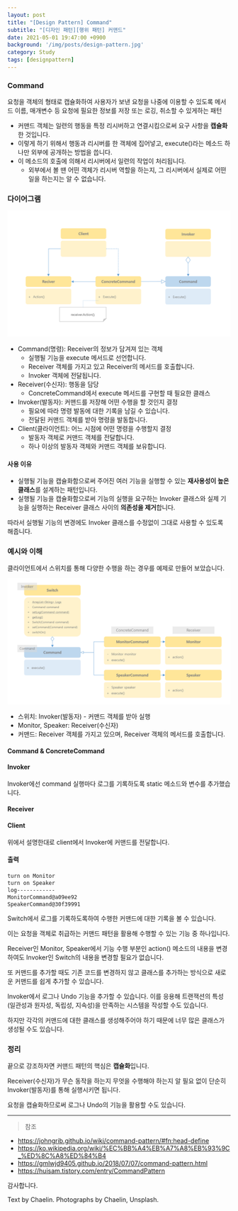 ```yaml
---
layout: post
title: "[Design Pattern] Command"
subtitle: "[디자인 패턴][행위 패턴] 커맨드"
date: 2021-05-01 19:47:00 +0900
background: '/img/posts/design-pattern.jpg'
category: Study
tags: [designpattern]
---
```

### Command
요청을 객체의 형태로 캡슐화하여 사용자가 보낸 요청을 나중에 이용할 수 있도록 메서드 이름, 매개변수 등 요청에 필요한 정보를 저장 또는 로깅, 취소할 수 있게하는 패턴

* 커맨드 객체는 일련의 행동을 특정 리시버하고 연결시킴으로써 요구 사항을 **캡슐화**한 것입니다. 
* 이렇게 하기 위해서 행동과 리시버를 한 객체에 집어넣고, execute()라는 메소드 하나만 외부에 공개하는 방법을 씁니다.
* 이 메소드의 호출에 의해서 리시버에서 일련의 작업이 처리됩니다. 
    * 외부에서 볼 땐 어떤 객체가 리시버 역할을 하는지, 그 리시버에서 실제로 어떤 일을 하는지는 알 수 없습니다.



### 다이어그램
<img class="img-fluid" src="/img/posts/inPost/command-01.png"/>

* Command(명령): Receiver의 정보가 담겨져 있는 객체
    * 실행될 기능을 execute 메서드로 선언합니다.
    * Receiver 객체를 가지고 있고 Receiver의 메서드를 호출합니다.
    * Invoker 객체에 전달됩니다.
* Receiver(수신자): 행동을 담당
    * ConcreteCommand에서 execute 메서드를 구현할 때 필요한 클래스
* Invoker(발동자): 커맨드를 저장해 어떤 수행을 할 것인지 결정
    * 필요에 따라 명령 발동에 대한 기록을 남길 수 있습니다.
    * 전달된 커맨드 객체를 받아 명령을 발동합니다.
* Client(클라이언트): 어느 시점에 어떤 명령을 수행할지 결정
    * 발동자 객체로 커맨드 객체를 전달합니다.
    * 하나 이상의 발동자 객체와 커맨드 객체를 보유합니다.

#### 사용 이유
* 실행될 기능을 캡슐화함으로써 주어진 여러 기능을 실행할 수 있는 **재사용성이 높은 클래스**를 설계하는 패턴입니다.
* 실행될 기능을 캡슐화함으로써 기능의 실행을 요구하는 Invoker 클래스와 실제 기능을 실행하는 Receiver 클래스 사이의 **의존성을 제거**합니다.

따라서 실행될 기능의 변경에도 Invoker 클래스를 수정없이 그대로 사용할 수 있도록 해줍니다.

### 예시와 이해
클라이언트에서 스위치를 통해 다양한 수행을 하는 경우를 예제로 만들어 보았습니다.

<img class="img-fluid" src="/img/posts/inPost/command-02.png"/>

* 스위치: Invoker(발동자) - 커맨드 객체를 받아 실행
* Monitor, Speaker: Receiver(수신자)
* 커맨드: Receiver 객체를 가지고 있으며, Receiver 객체의 메서드를 호출합니다.

#### Command & ConcreteCommand
<script src="https://gist.github.com/chaelin1211/cacf9cf8b2e853e45e8a3e451147d66b.js"></script>

#### Invoker
<script src="https://gist.github.com/chaelin1211/ed536108496c5182f6f77734ef71403c.js"></script>

Invoker에선 command 실행마다 로그를 기록하도록 static 메소드와 변수를 추가했습니다.

#### Receiver
<script src="https://gist.github.com/chaelin1211/6800224b9ccde522e55bc1adf5bf3ef0.js"></script>

#### Client
<script src="https://gist.github.com/chaelin1211/d45795b4060e876d0faec50b37464bb6.js"></script>

위에서 설명한대로 client에서 Invoker에 커맨드를 전달합니다. 

#### 출력
```
turn on Monitor
turn on Speaker
log------------
MonitorCommand@a09ee92
SpeakerCommand@30f39991
```

Switch에서 로그를 기록하도록하여 수행한 커맨드에 대한 기록을 볼 수 있습니다.

이는 요청을 객체로 취급하는 커맨드 패턴을 활용해 수행할 수 있는 기능 중 하나입니다.

Receiver인 Monitor, Speaker에서 기능 수행 부분인 action() 메소드의 내용을 변경하여도 Invoker인 Switch의 내용을 변경할 필요가 없습니다.

또 커맨드를 추가할 때도 기존 코드를 변경하지 않고 클래스를 추가하는 방식으로 새로운 커맨드를 쉽게 추가할 수 있습니다. 

Invoker에서 로그나 Undo 기능을 추가할 수 있습니다. 이를 응용해 트랜잭션의 특성(일관성과 원자성, 독립성, 지속성)을 만족하는 시스템을 작성할 수도 있습니다.

하지만 각각의 커맨드에 대한 클래스를 생성해주어야 하기 때문에 너무 많은 클래스가 생성될 수도 있습니다.

### 정리
끝으로 강조하자면 커맨드 패턴의 핵심은 **캡슐화**입니다.

Receiver(수신자)가 무슨 동작을 하는지 무엇을 수행해야 하는지 알 필요 없이 단순히 Invoker(발동자)를 통해 실행시키면 됩니다.

요청을 캡슐화하므로써 로그나 Undo의 기능을 활용할 수도 있습니다.

*****

>참조
* <a href="https://johngrib.github.io/wiki/command-pattern/#fn:head-define">https://johngrib.github.io/wiki/command-pattern/#fn:head-define</a>
* <a href="https://ko.wikipedia.org/wiki/%EC%BB%A4%EB%A7%A8%EB%93%9C_%ED%8C%A8%ED%84%B4">https://ko.wikipedia.org/wiki/%EC%BB%A4%EB%A7%A8%EB%93%9C_%ED%8C%A8%ED%84%B4</a>
* <a href="https://gmlwjd9405.github.io/2018/07/07/command-pattern.html">https://gmlwjd9405.github.io/2018/07/07/command-pattern.html</a>
* <a href="https://huisam.tistory.com/entry/CommandPattern">https://huisam.tistory.com/entry/CommandPattern</a>

감사합니다.

<p class = "placeholder">Text by Chaelin. Photographs by Chaelin, Unsplash.</p>